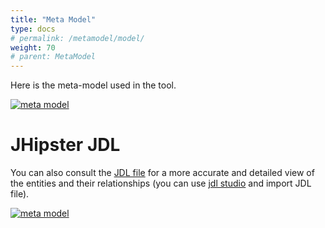 ```yaml
---
title: "Meta Model"
type: docs
# permalink: /metamodel/model/
weight: 70
# parent: MetaModel
---
```



Here is the meta-model used in the tool.

[![meta model](../png/plantuml-eadesignit/plantuml-eadesignit.png)](../png/plantuml-eadesignit/plantuml-eadesignit.png)
# JHipster JDL


You can also consult the [JDL file](https://github.com/mauvaisetroupe/ea-design-it/blob/main/jhipster-jdl-metamodel.jdl) for a more accurate and detailed view of the entities and their relationships (you can use [jdl studio](https://start.jhipster.tech/jdl-studio/) and import JDL file).

[![meta model](../../images/jdl.png)](https://github.com/mauvaisetroupe/ea-design-it/blob/main/jhipster-jdl-metamodel.jdl)













